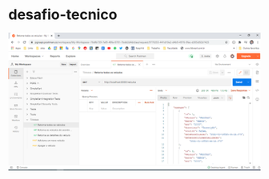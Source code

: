 # desafio-tecnico

![0](https://github.com/alcirBarros/desafio-tecnico/blob/master/screenshot/backend01.png)
